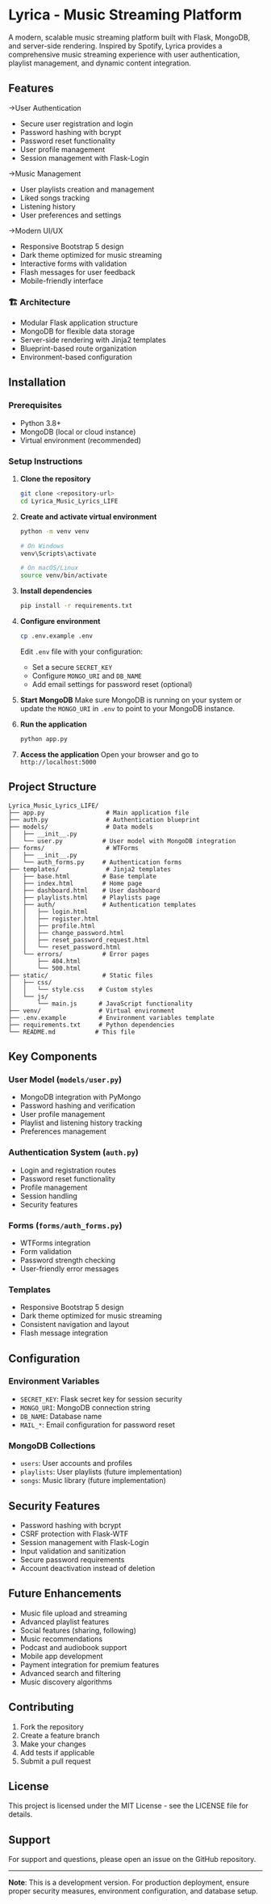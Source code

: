 # Lyrica - Music Streaming Platform

A modern, scalable music streaming platform built with Flask, MongoDB, and server-side rendering. Inspired by Spotify, Lyrica provides a comprehensive music streaming experience with user authentication, playlist management, and dynamic content integration.

## Features

->User Authentication
- Secure user registration and login
- Password hashing with bcrypt
- Password reset functionality
- User profile management
- Session management with Flask-Login

->Music Management
- User playlists creation and management
- Liked songs tracking
- Listening history
- User preferences and settings

->Modern UI/UX
- Responsive Bootstrap 5 design
- Dark theme optimized for music streaming
- Interactive forms with validation
- Flash messages for user feedback
- Mobile-friendly interface

### 🏗️ Architecture
- Modular Flask application structure
- MongoDB for flexible data storage
- Server-side rendering with Jinja2 templates
- Blueprint-based route organization
- Environment-based configuration

## Installation

### Prerequisites
- Python 3.8+
- MongoDB (local or cloud instance)
- Virtual environment (recommended)

### Setup Instructions

1. **Clone the repository**
   ```bash
   git clone <repository-url>
   cd Lyrica_Music_Lyrics_LIFE
   ```

2. **Create and activate virtual environment**
   ```bash
   python -m venv venv
   
   # On Windows
   venv\Scripts\activate
   
   # On macOS/Linux
   source venv/bin/activate
   ```

3. **Install dependencies**
   ```bash
   pip install -r requirements.txt
   ```

4. **Configure environment**
   ```bash
   cp .env.example .env
   ```
   Edit `.env` file with your configuration:
   - Set a secure `SECRET_KEY`
   - Configure `MONGO_URI` and `DB_NAME`
   - Add email settings for password reset (optional)

5. **Start MongoDB**
   Make sure MongoDB is running on your system or update the `MONGO_URI` in `.env` to point to your MongoDB instance.

6. **Run the application**
   ```bash
   python app.py
   ```

7. **Access the application**
   Open your browser and go to `http://localhost:5000`

## Project Structure

```
Lyrica_Music_Lyrics_LIFE/
├── app.py                 # Main application file
├── auth.py                # Authentication blueprint
├── models/                # Data models
│   ├── __init__.py
│   └── user.py           # User model with MongoDB integration
├── forms/                 # WTForms
│   ├── __init__.py
│   └── auth_forms.py     # Authentication forms
├── templates/             # Jinja2 templates
│   ├── base.html         # Base template
│   ├── index.html        # Home page
│   ├── dashboard.html    # User dashboard
│   ├── playlists.html    # Playlists page
│   ├── auth/             # Authentication templates
│   │   ├── login.html
│   │   ├── register.html
│   │   ├── profile.html
│   │   ├── change_password.html
│   │   ├── reset_password_request.html
│   │   └── reset_password.html
│   └── errors/           # Error pages
│       ├── 404.html
│       └── 500.html
├── static/               # Static files
│   ├── css/
│   │   └── style.css    # Custom styles
│   └── js/
│       └── main.js      # JavaScript functionality
├── venv/                # Virtual environment
├── .env.example         # Environment variables template
├── requirements.txt     # Python dependencies
└── README.md           # This file
```

## Key Components

### User Model (`models/user.py`)
- MongoDB integration with PyMongo
- Password hashing and verification
- User profile management
- Playlist and listening history tracking
- Preferences management

### Authentication System (`auth.py`)
- Login and registration routes
- Password reset functionality
- Profile management
- Session handling
- Security features

### Forms (`forms/auth_forms.py`)
- WTForms integration
- Form validation
- Password strength checking
- User-friendly error messages

### Templates
- Responsive Bootstrap 5 design
- Dark theme optimized for music streaming
- Consistent navigation and layout
- Flash message integration

## Configuration

### Environment Variables
- `SECRET_KEY`: Flask secret key for session security
- `MONGO_URI`: MongoDB connection string
- `DB_NAME`: Database name
- `MAIL_*`: Email configuration for password reset

### MongoDB Collections
- `users`: User accounts and profiles
- `playlists`: User playlists (future implementation)
- `songs`: Music library (future implementation)

## Security Features

- Password hashing with bcrypt
- CSRF protection with Flask-WTF
- Session management with Flask-Login
- Input validation and sanitization
- Secure password requirements
- Account deactivation instead of deletion

## Future Enhancements

- Music file upload and streaming
- Advanced playlist features
- Social features (sharing, following)
- Music recommendations
- Podcast and audiobook support
- Mobile app development
- Payment integration for premium features
- Advanced search and filtering
- Music discovery algorithms

## Contributing

1. Fork the repository
2. Create a feature branch
3. Make your changes
4. Add tests if applicable
5. Submit a pull request

## License

This project is licensed under the MIT License - see the LICENSE file for details.

## Support

For support and questions, please open an issue on the GitHub repository.

---

**Note**: This is a development version. For production deployment, ensure proper security measures, environment configuration, and database setup.